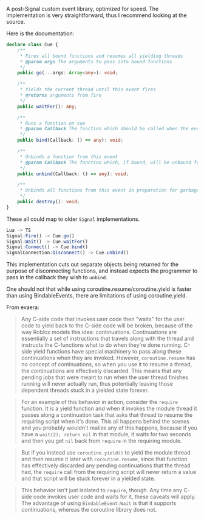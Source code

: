 A post-Signal custom event library, optimized for speed. The implementation is very straightforward, thus I recommend looking at the source.

Here is the documentation:

```ts
declare class Cue {
	/**
	 * Fires all bound functions and resumes all yielding threads
	 * @param args The arguments to pass into bound functions
	 */
	public go(...args: Array<any>): void;

	/**
	 * Yields the current thread until this event fires
	 * @returns arguments from fire
	 */
	public waitFor(): any;

	/**
	 * Runs a function on cue
	 * @param Callback The function which should be called when the event fires
	 */
	public bind(Callback: () => any): void;

	/**
	 * Unbinds a function from this event
	 * @param Callback The function which, if bound, will be unbound from the event
	 */
	public unbind(Callback: () => any): void;

	/**
	 * Unbinds all functions from this event in preparation for garbage-collection
	 */
	public destroy(): void;
}
```

These all could map to older `Signal` implementations.

```ts
Lua -> TS
Signal:Fire() -> Cue.go()
Signal:Wait() -> Cue.waitFor()
Signal:Connect() -> Cue.bind()
SignalConnection:Disconnect() -> Cue.unbind()
```

This implementation cuts out separate objects being returned for the purpose of disconnecting functions, and instead expects the programmer to pass in the callback they wish to `unbind`.

One should not that while using coroutine.resume/coroutine.yield is faster than using BindableEvents, there are limitations of using coroutine.yield.

From evaera:

> Any C-side code that invokes user code then "waits" for the user code to yield back to the C-side code will be broken, because of the way Roblox models this idea: continuations. Continuations are essentially a set of instructions that travels along with the thread and instructs the C-functions what to do when they're done running. C-side yield functions have special machinery to pass along these continuations when they are invoked. However, `coroutine.resume` has no concept of continuations, so when you use it to resume a thread, the continuations are effectively discarded. This means that any pending jobs that were meant to run when the user thread finishes running will never actually run, thus potentially leaving those dependent threads stuck in a yielded state forever.

> For an example of this behavior in action, consider the `require` function. It is a yield function and when it invokes the module thread it passes along a continuation task that asks that thread to resume the requiring script when it's done. This all happens behind the scenes and you probably wouldn't realize any of this happens, because if you have a `wait(2); return nil` in that module, it waits for two seconds and then you get `nil` back from `require` in the requiring module.

> But if you instead use `coroutine.yield()` to yield the module thread and then resume it later with `coroutine.resume`, since that function has effectively discarded any pending continuations that the thread had, the `require` call from the requiring script will never return a value and that script will be stuck forever in a yielded state.

> This behavior isn't just isolated to `require`, though. Any time any C-side code invokes user code and waits for it, these caveats will apply. The advantage of using `BindableEvent:Wait` is that it supports continuations, whereas the coroutine library does not.

